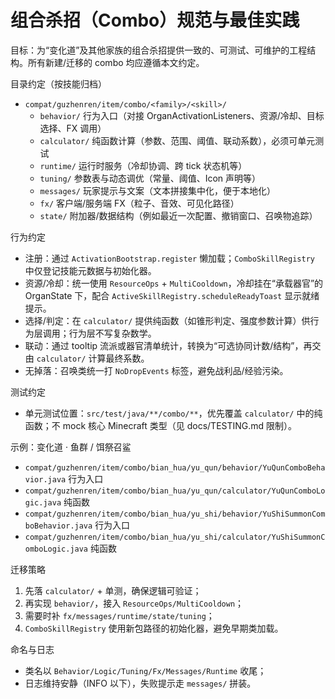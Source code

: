 # 组合杀招（Combo）规范与最佳实践

目标：为“变化道”及其他家族的组合杀招提供一致的、可测试、可维护的工程结构。所有新建/迁移的 combo 均应遵循本文约定。

目录约定（按技能归档）
- `compat/guzhenren/item/combo/<family>/<skill>/`
  - `behavior/` 行为入口（对接 OrganActivationListeners、资源/冷却、目标选择、FX 调用）
  - `calculator/` 纯函数计算（参数、范围、阈值、联动系数），必须可单元测试
  - `runtime/` 运行时服务（冷却协调、跨 tick 状态机等）
  - `tuning/` 参数表与动态调优（常量、阈值、Icon 声明等）
  - `messages/` 玩家提示与文案（文本拼接集中化，便于本地化）
  - `fx/` 客户端/服务端 FX（粒子、音效、可见化路径）
  - `state/` 附加器/数据结构（例如最近一次配置、撤销窗口、召唤物追踪）

行为约定
- 注册：通过 `ActivationBootstrap.register` 懒加载；`ComboSkillRegistry` 中仅登记技能元数据与初始化器。
- 资源/冷却：统一使用 `ResourceOps` + `MultiCooldown`，冷却挂在“承载器官”的 OrganState 下，配合 `ActiveSkillRegistry.scheduleReadyToast` 显示就绪提示。
- 选择/判定：在 `calculator/` 提供纯函数（如锥形判定、强度参数计算）供行为层调用；行为层不写复杂数学。
- 联动：通过 tooltip 流派或器官清单统计，转换为“可选协同计数/结构”，再交由 `calculator/` 计算最终系数。
- 无掉落：召唤类统一打 `NoDropEvents` 标签，避免战利品/经验污染。

测试约定
- 单元测试位置：`src/test/java/**/combo/**`，优先覆盖 `calculator/` 中的纯函数；不 mock 核心 Minecraft 类型（见 docs/TESTING.md 限制）。

示例：变化道 · 鱼群 / 饵祭召鲨
- `compat/guzhenren/item/combo/bian_hua/yu_qun/behavior/YuQunComboBehavior.java` 行为入口
- `compat/guzhenren/item/combo/bian_hua/yu_qun/calculator/YuQunComboLogic.java` 纯函数
- `compat/guzhenren/item/combo/bian_hua/yu_shi/behavior/YuShiSummonComboBehavior.java` 行为入口
- `compat/guzhenren/item/combo/bian_hua/yu_shi/calculator/YuShiSummonComboLogic.java` 纯函数

迁移策略
1) 先落 `calculator/` + 单测，确保逻辑可验证；
2) 再实现 `behavior/`，接入 `ResourceOps/MultiCooldown`；
3) 需要时补 `fx/messages/runtime/state/tuning`；
4) `ComboSkillRegistry` 使用新包路径的初始化器，避免早期类加载。

命名与日志
- 类名以 `Behavior/Logic/Tuning/Fx/Messages/Runtime` 收尾；
- 日志维持安静（INFO 以下），失败提示走 `messages/` 拼装。

